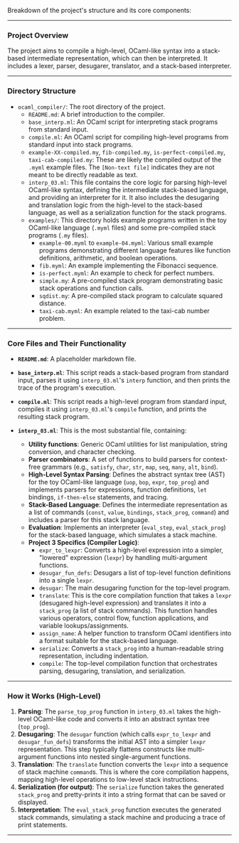Breakdown of the project's structure and its core components:

---

### Project Overview

The project aims to compile a high-level, OCaml-like syntax into a stack-based intermediate representation, which can then be interpreted. It includes a lexer, parser, desugarer, translator, and a stack-based interpreter.

---

### Directory Structure

* `ocaml_compiler/`: The root directory of the project.
    * `README.md`: A brief introduction to the compiler.
    * `base_interp.ml`: An OCaml script for interpreting stack programs from standard input.
    * `compile.ml`: An OCaml script for compiling high-level programs from standard input into stack programs.
    * `example-XX-compiled.my`, `fib-compiled.my`, `is-perfect-compiled.my`, `taxi-cab-compiled.my`: These are likely the compiled output of the `.myml` example files. The `[Non-text file]` indicates they are not meant to be directly readable as text.
    * `interp_03.ml`: This file contains the core logic for parsing high-level OCaml-like syntax, defining the intermediate stack-based language, and providing an interpreter for it. It also includes the desugaring and translation logic from the high-level to the stack-based language, as well as a serialization function for the stack programs.
    * `examples/`: This directory holds example programs written in the toy OCaml-like language (`.myml` files) and some pre-compiled stack programs (`.my` files).
        * `example-00.myml` to `example-04.myml`: Various small example programs demonstrating different language features like function definitions, arithmetic, and boolean operations.
        * `fib.myml`: An example implementing the Fibonacci sequence.
        * `is-perfect.myml`: An example to check for perfect numbers.
        * `simple.my`: A pre-compiled stack program demonstrating basic stack operations and function calls.
        * `sqdist.my`: A pre-compiled stack program to calculate squared distance.
        * `taxi-cab.myml`: An example related to the taxi-cab number problem.

---

### Core Files and Their Functionality

* **`README.md`**: A placeholder markdown file.

* **`base_interp.ml`**: This script reads a stack-based program from standard input, parses it using `interp_03.ml`'s `interp` function, and then prints the trace of the program's execution.

* **`compile.ml`**: This script reads a high-level program from standard input, compiles it using `interp_03.ml`'s `compile` function, and prints the resulting stack program.

* **`interp_03.ml`**: This is the most substantial file, containing:
    * **Utility functions**: Generic OCaml utilities for list manipulation, string conversion, and character checking.
    * **Parser combinators**: A set of functions to build parsers for context-free grammars (e.g., `satisfy`, `char`, `str`, `map`, `seq`, `many`, `alt`, `bind`).
    * **High-Level Syntax Parsing**: Defines the abstract syntax tree (AST) for the toy OCaml-like language (`uop`, `bop`, `expr`, `top_prog`) and implements parsers for expressions, function definitions, `let` bindings, `if-then-else` statements, and tracing.
    * **Stack-Based Language**: Defines the intermediate representation as a list of commands (`const`, `value`, `bindings`, `stack_prog`, `command`) and includes a parser for this stack language.
    * **Evaluation**: Implements an interpreter (`eval_step`, `eval_stack_prog`) for the stack-based language, which simulates a stack machine.
    * **Project 3 Specifics (Compiler Logic)**:
        * `expr_to_lexpr`: Converts a high-level expression into a simpler, "lowered" expression (`lexpr`) by handling multi-argument functions.
        * `desugar_fun_defs`: Desugars a list of top-level function definitions into a single `lexpr`.
        * `desugar`: The main desugaring function for the top-level program.
        * `translate`: This is the core compilation function that takes a `lexpr` (desugared high-level expression) and translates it into a `stack_prog` (a list of stack commands). This function handles various operators, control flow, function applications, and variable lookups/assignments.
        * `assign_name`: A helper function to transform OCaml identifiers into a format suitable for the stack-based language.
        * `serialize`: Converts a `stack_prog` into a human-readable string representation, including indentation.
        * `compile`: The top-level compilation function that orchestrates parsing, desugaring, translation, and serialization.

---

### How it Works (High-Level)

1.  **Parsing**: The `parse_top_prog` function in `interp_03.ml` takes the high-level OCaml-like code and converts it into an abstract syntax tree (`top_prog`).
2.  **Desugaring**: The `desugar` function (which calls `expr_to_lexpr` and `desugar_fun_defs`) transforms the initial AST into a simpler `lexpr` representation. This step typically flattens constructs like multi-argument functions into nested single-argument functions.
3.  **Translation**: The `translate` function converts the `lexpr` into a sequence of stack machine `command`s. This is where the core compilation happens, mapping high-level operations to low-level stack instructions.
4.  **Serialization (for output)**: The `serialize` function takes the generated `stack_prog` and pretty-prints it into a string format that can be saved or displayed.
5.  **Interpretation**: The `eval_stack_prog` function executes the generated stack commands, simulating a stack machine and producing a trace of print statements.

---

